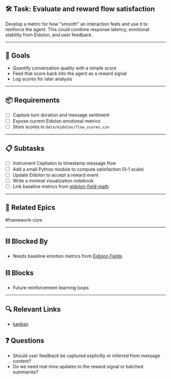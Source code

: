 ## 🛠️ Task: Evaluate and reward flow satisfaction

Develop a metric for how "smooth" an interaction feels and use it to
reinforce the agent.  This could combine response latency, emotional
stability from Eidolon, and user feedback.

---

## 🎯 Goals

- Quantify conversation quality with a simple score
- Feed that score back into the agent as a reward signal
- Log scores for later analysis

---

## 📦 Requirements

- [ ] Capture turn duration and message sentiment
- [ ] Expose current Eidolon emotional metrics
- [ ] Store scores in `data/eidolon/flow_scores.csv`

---

## 📋 Subtasks

- [ ] Instrument Cephalon to timestamp message flow
- [ ] Add a small Python module to compute satisfaction (0‑1 scale)
- [ ] Update Eidolon to accept a reward event
- [ ] Write a minimal visualization notebook
- [ ] Link baseline metrics from [eidolon-field-math](../../notes/math/eidolon-field-math.md)

---

## 🔗 Related Epics

#framework-core

---

## ⛓️ Blocked By

- Needs baseline emotion metrics from [Eidolon Fields](../../notes/math/eidolon-field-math.md)

## ⛓️ Blocks

- Future reinforcement-learning loops

---

## 🔍 Relevant Links

- [kanban](../boards/kanban.md)

## ❓ Questions

- Should user feedback be captured explicitly or inferred from message content?
- Do we need real-time updates to the reward signal or batched summaries?
